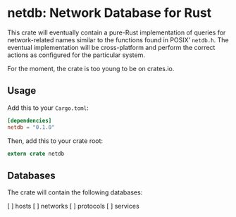 # netdb: Network Database for Rust

This crate will eventually contain a pure-Rust implementation of queries
for network-related names similar to the functions found in POSIX’
`netdb.h`. The eventual implementation will be cross-platform and perform
the correct actions as configured for the particular system.

For the moment, the crate is too young to be on crates.io.


## Usage

Add this to your `Cargo.toml`:

```toml
[dependencies]
netdb = "0.1.0"
```

Then, add this to your crate root:

```rust
extern crate netdb
```


## Databases

The crate will contain the following databases:

[ ] hosts
[ ] networks
[ ] protocols
[ ] services

